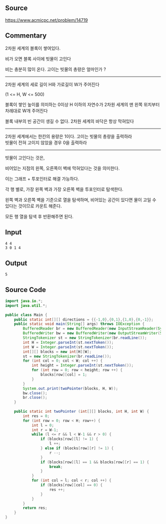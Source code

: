
## Source
 
 https://www.acmicpc.net/problem/14719  
  
## Commentary
   
2차원 세계의 블록이 쌓여있다.  
  
비가 오면 블록 사이에 빗물이 고인다  
  
 비는 충분히 많이 온다. 고이는 빗물의 총량은 얼마인가 ?  

---  
  
2차원 세계의 세로 길이 H와 가로길이 W가 주어진다  
  
(1 <= H, W <= 500)  
  
블록이 쌓인 높이를 의미하는 0이상 H 이하의 자연수가 2차원 세계의 맨 왼쪽 위치부터 차례대로 W개 주어진다  
  
블록 내부의 빈 공간이 생길 수 없다. 2차원 세계의 바닥은 항상 막혀있다  
  
---  
  
2차원 세계에서는 한칸의 용량은 1이다. 고이는 빗물의 총량을 출력하라  
빗물이 전혀 고이지 않았을 경우 0을 출력하라  
  
---  
  
빗물이 고인다는 것은,  
  
비어있는 지점의 왼쪽, 오른쪽이 벽에 막혀있다는 것을 의미한다.  
  
이는 그래프 + 투포인터로 해결 가능하다.  

각 행 별로, 가장 왼쪽 벽과 가장 오른쪽 벽을 투포인터로 탐색한다.

왼쪽 벽과 오른쪽 벽을 기준으로 열을 탐색하며, 비어있는 공간이 있다면 물이 고일 수 있다는 것이므로 카운트 해준다.

모든 행 열을 탐색 후 반환해주면 된다.
  
  
## Input

```
4 4  
3 0 1 4  
```

## Output

```
5  
```


## Source Code

```java
import java.io.*;  
import java.util.*;  
  
public class Main {  
    public static int[][] directions = {{-1,0},{0,1},{1,0},{0,-1}};  
    public static void main(String[] args) throws IOException {  
        BufferedReader br = new BufferedReader(new InputStreamReader(System.in));  
        BufferedWriter bw = new BufferedWriter(new OutputStreamWriter(System.out));  
        StringTokenizer st = new StringTokenizer(br.readLine());  
        int H = Integer.parseInt(st.nextToken());  
        int W = Integer.parseInt(st.nextToken());  
        int[][] blocks = new int[H][W];  
        st = new StringTokenizer(br.readLine());  
        for (int col = 0; col < W; col ++) {  
            int height = Integer.parseInt(st.nextToken());  
            for (int row = 0; row < height; row ++) {  
                blocks[row][col] = 1;  
            }  
        }  
        System.out.print(twoPointer(blocks, H, W));  
        bw.close();  
        br.close();  
    }  
  
    public static int twoPointer (int[][] blocks, int H, int W) {  
        int res = 0;  
        for (int row = 0; row < H; row++) {  
            int l = 0;  
            int r = W-1;  
            while (l <= r && l < W-1 && r > 0) {  
                if (blocks[row][l] != 1) {  
                    l ++;  
                } else if (blocks[row][r] != 1) {  
                    r --;  
                }  
                if (blocks[row][l] == 1 && blocks[row][r] == 1) {  
                    break;  
                }  
            }  
            for (int col = l; col < r; col ++) {  
                if (blocks[row][col] == 0) {  
                    res ++;  
                }  
            }  
        }  
        return res;  
    }  
}
```

